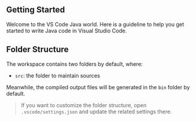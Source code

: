 ## Getting Started

Welcome to the VS Code Java world. Here is a guideline to help you get started to write Java code in Visual Studio Code.

## Folder Structure

The workspace contains two folders by default, where:

- `src`: the folder to maintain sources
<!-- - `lib`: the folder to maintain dependencies
 -->
Meanwhile, the compiled output files will be generated in the `bin` folder by default.

> If you want to customize the folder structure, open `.vscode/settings.json` and update the related settings there.

<!-- ## Dependency Management

The `JAVA PROJECTS` view allows you to manage your dependencies. More details can be found [here](https://github.com/microsoft/vscode-java-dependency#manage-dependencies). -->
